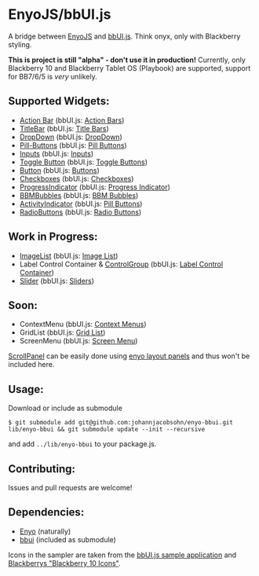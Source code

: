 EnyoJS/bbUI.js
==============

A bridge between [EnyoJS](http://enyojs.com) and
[bbUI.js](https://github.com/blackberry/bbUI.js/). Think onyx, only with
Blackberry styling.

**This is project is still "alpha" - don't use it in production!** Currently,
only Blackberry 10 and Blackberry Tablet OS (Playbook) are supported,
support for BB7/6/5 is _very_ unlikely.

Supported Widgets:
------------------

- [Action Bar](http://johannjacobsohn.github.io/enyo-bbui/api/#bbUI.ActionBar) (bbUI.js: [Action Bars](https://github.com/blackberry/bbUI.js/wiki/Action-Bar))
- [TitleBar](http://johannjacobsohn.github.io/enyo-bbui/api/#bbUI.ActionBar) (bbUI.js: [Title Bars](https://github.com/blackberry/bbUI.js/wiki/Title-Bars))
- [DropDown](http://johannjacobsohn.github.io/enyo-bbui/api/#bbUI.Select) (bbUI.js: [DropDown](https://github.com/blackberry/bbUI.js/wiki/DropDowns))
- [Pill-Buttons](http://johannjacobsohn.github.io/enyo-bbui/api/#bbUI.PillButtons) (bbUI.js: [Pill Buttons](https://github.com/blackberry/bbUI.js/wiki/Pill-Buttons))
- [Inputs](http://johannjacobsohn.github.io/enyo-bbui/api/#bbUI.Input) (bbUI.js: [Inputs](https://github.com/blackberry/bbUI.js/wiki/Inputs))
- [Toggle Button](http://johannjacobsohn.github.io/enyo-bbui/api/#bbUI.Toggle) (bbUI.js: [Toggle Buttons](https://github.com/blackberry/bbUI.js/wiki/Toggle-Buttons))
- [Button](http://johannjacobsohn.github.io/enyo-bbui/api/#bbUI.Button) (bbUI.js: [Buttons](https://github.com/blackberry/bbUI.js/wiki/Buttons))
- [Checkboxes](http://johannjacobsohn.github.io/enyo-bbui/api/#bbUI.Checkbox) (bbUI.js: [Checkboxes](https://github.com/blackberry/bbUI.js/wiki/Checkboxes))
- [ProgressIndicator](http://johannjacobsohn.github.io/enyo-bbui/api/#bbUI.Progress) (bbUI.js: [Progress Indicator](https://github.com/blackberry/bbUI.js/wiki/Progress-Indicator))
- [BBMBubbles](http://johannjacobsohn.github.io/enyo-bbui/api/#bbUI.BBMbubbles) (bbUI.js: [BBM Bubbles](https://github.com/blackberry/bbUI.js/wiki/BBM-Bubbles))
- [ActivityIndicator](http://johannjacobsohn.github.io/enyo-bbui/api/#bbUI.ActivityIndicator) (bbUI.js: [Pill Buttons](https://github.com/blackberry/bbUI.js/wiki/Activity-Indicator))
- [RadioButtons](http://johannjacobsohn.github.io/enyo-bbui/api/#bbUI.RadioButton) (bbUI.js: [Radio Buttons](https://github.com/blackberry/bbUI.js/wiki/Radio-Buttons))

Work in Progress:
-----------------

- [ImageList](http://johannjacobsohn.github.io/enyo-bbui/api/#bbUI.imageList) (bbUI.js: [Image List](https://github.com/blackberry/bbUI.js/wiki/Image-List))
- Label Control Container & [ControlGroup](http://johannjacobsohn.github.io/enyo-bbui/api/#bbUI.ControlGroup)  (bbUI.js: [Label Control Container](https://github.com/blackberry/bbUI.js/wiki/Label-Control-Container))
- [Slider](http://johannjacobsohn.github.io/enyo-bbui/api/#bbUI.Slider) (bbUI.js: [Sliders](https://github.com/blackberry/bbUI.js/wiki/Sliders))

Soon:
-----

- ContextMenu (bbUI.js: [Context Menus](https://github.com/blackberry/bbUI.js/wiki/Context-Menus))
- GridList (bbUI.js: [Grid List](https://github.com/blackberry/bbUI.js/wiki/Grid-List))
- ScreenMenu (bbUI.js: [Screen Menu](https://github.com/blackberry/bbUI.js/wiki/Screen-Menus))

[ScrollPanel](https://github.com/blackberry/bbUI.js/wiki/Scroll-Panel) can
be easily done using [enyo layout
panels](https://github.com/enyojs/enyo/wiki/Panels) and thus won't be
included here.

Usage:
------

Download or include as submodule

    $ git submodule add git@github.com:johannjacobsohn/enyo-bbui.git lib/enyo-bbui && git submodule update --init --recursive

and add ``../lib/enyo-bbui`` to your package.js.

Contributing:
-------------

Issues and pull requests are welcome!

Dependencies: 
-------------

- [Enyo](https://github.com/enyojs/enyo) (naturally)
- [bbui](https://github.com/blackberry/bbUI.js.git) (included as submodule)


Icons in the sampler are taken from the [bbUI.js sample
application](https://github.com/blackberry/bbUI.js/tree/master/samples) and
[Blackberrys "Blackberry 10
Icons"](https://developer.blackberry.com/design/bb10/).

